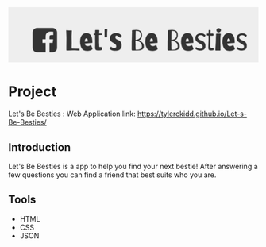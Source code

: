 

![alt text](banner.png)


# Project

Let's Be Besties : Web Application 
link: https://tylerckidd.github.io/Let-s-Be-Besties/


## Introduction

Let's Be Besties is a app to help you find your next bestie!
After answering a few questions you can find a friend that best suits who you are.

## Tools


* HTML
* CSS
* JSON
